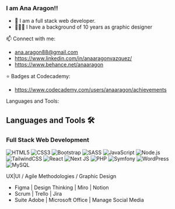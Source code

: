 ### I am Ana Aragon!!

- 🌱 I am a full stack web developer. 
- 👩🏻‍💻 I have a background of 10 years as graphic designer

📫 Connect with me: 
- ana.aragon88@gmail.com
- https://www.linkedin.com/in/anaaragonvazquez/
- https://www.behance.net/anaaragon

⭐ Badges at Codecademy:
- https://www.codecademy.com/users/anaaragon/achievements

Languages and Tools:

 ## Languages and Tools 🛠️
 ### Full Stack Web Development
 ![HTML5](https://img.shields.io/badge/html5-%23E34F26.svg?style=for-the-badge&logo=html5&logoColor=white)
 ![CSS3](https://img.shields.io/badge/css3-%231572B6.svg?style=for-the-badge&logo=css3&logoColor=white)
 ![Bootstrap](https://img.shields.io/badge/bootstrap-%238511FA.svg?style=for-the-badge&logo=bootstrap&logoColor=white)
 ![SASS](https://img.shields.io/badge/SASS-hotpink.svg?style=for-the-badge&logo=SASS&logoColor=white)
 ![JavaScript](https://img.shields.io/badge/javascript-%23323330.svg?style=for-the-badge&logo=javascript&logoColor=%23F7DF1E)
 ![Node.js](https://img.shields.io/badge/Node-green?style=for-the-badge&logo=node.js&logoColor=white&labelColor=black)
 ![TailwindCSS](https://img.shields.io/badge/tailwindcss-%2338B2AC.svg?style=for-the-badge&logo=tailwind-css&logoColor=white)
 ![React](https://img.shields.io/badge/react-%2320232a.svg?style=for-the-badge&logo=react&logoColor=%2361DAFB)
 ![Next JS](https://img.shields.io/badge/Next-black?style=for-the-badge&logo=next.js&logoColor=white)
 ![PHP](https://img.shields.io/badge/php-%23777BB4.svg?style=for-the-badge&logo=php&logoColor=white)
 ![Symfony](https://img.shields.io/badge/Symfony-black?style=for-the-badge&logo=symfony)
 ![WordPress](https://img.shields.io/badge/WordPress-%23117AC9.svg?style=for-the-badge&logo=WordPress&logoColor=white)
 ![MySQL](https://img.shields.io/badge/mysql-blue?style=for-the-badge&logo=mysql&logoColor=white&labelColor=black)


UX|UI / Agile Methodologies / Graphic Design 

- Figma | Design Thinking | Miro | Notion
- Scrum | Trello | Jira
- Suite Adobe | Microsoft Office | Manage Social Media

